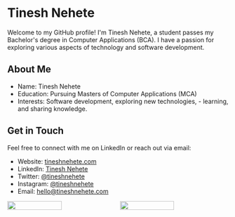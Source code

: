 # Tinesh Nehete 


Welcome to my GitHub profile! I'm Tinesh Nehete, a student passes my Bachelor's degree in Computer Applications (BCA). I have a passion for exploring various aspects of technology and software development.

## About Me
-  Name: Tinesh Nehete
- Education: Pursuing Masters of Computer Applications (MCA)
- Interests: Software development, exploring new technologies, - learning, and sharing knowledge.

## Get in Touch
Feel free to connect with me on LinkedIn or reach out via email:

- Website: [tineshnehete.com](https://tineshnehete.com)
- LinkedIn: [Tinesh Nehete](https://www.linkedin.com/in/tineshnehete)
- Twitter: [@tineshnehete](https://twitter.com/tineshnehete)
- Instagram: [@tineshnehete](https://www.instagram.com/tineshnehete/)
- Email: hello@tineshnehete.com

 
<div style="display:flex; align-items:start;gap:.7em" >
<img style="width: 50%; "
            src="https://github-readme-stats.vercel.app/api?username=tineshnehete&show_icons=false&theme=dark&rank_icon=github&hide_border=true" > 
         <img style="width: 50%; "
            src="https://github-readme-stats.vercel.app/api/top-langs/?username=tineshnehete&&theme=dark&hide_progress=true&hide_border=true" />
            </div>

       
